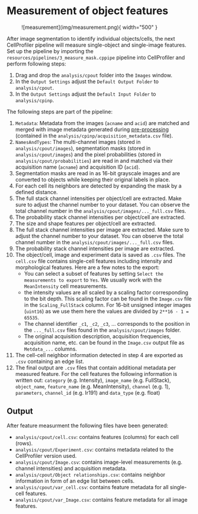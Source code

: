 # Measurement of object features

<figure markdown>
  ![measurement](img/measurement.png){ width="500" }
</figure>

After image segmentation to identify individual objects/cells, the next CellProfiler pipeline will measure single-object and single-image features.
Set up the pipeline by importing the `resources/pipelines/3_measure_mask.cppipe` pipeline into CellProfiler and perform following steps:

1. Drag and drop the `analysis/cpout` folder into the `Images` window.
2. In the `Output Settings` adjust the `Default Output Folder` to `analysis/cpout`.
2. In the `Output Settings` adjust the `Default Input Folder` to `analysis/cpinp`.

The following steps are part of the pipeline:

1. `Metadata`: Metadata from the images (`acname` and `acid`) are matched and merged with image metadata generated during [pre-processing](prepro.md) (contained in the `analysis/cpinp/acquisition_metadata.csv` file).
2. `NamesAndTypes`: The multi-channel images (stored in `analysis/cpout/images`), segmentation masks (stored in `analysis/cpout/images`) and the pixel probabilities (stored in `analysis/cpout/probabilities`) are read in and matched via their acquisition name (`acname`) and acquisition ID (`acid`).
3. Segmentation masks are read in as 16-bit grayscale images and are converted to objects while keeping their original labels in place.
4. For each cell its neighbors are detected by expanding the mask by a defined distance.
5. The full stack channel intensities per object/cell are extracted. Make sure to adjust the channel number to your dataset. You can observe the total channel number in the `analysis/cpout/images/..._full.csv` files.
6. The probability stack channel intensities per object/cell are extracted. 
7. The size and shape features per object/cell are extracted.
8. The full stack channel intensities per image are extracted. Make sure to adjust the channel number to your dataset. You can observe the total channel number in the `analysis/cpout/images/..._full.csv` files.
9. The probability stack channel intensities per image are extracted. 
10. The object/cell, image and experiment data is saved as `.csv` files. The `cell.csv` file contains single-cell features including intensity and morphological features. Here are a few notes to the  export: 
    - You can select a subset of features by setting `Select the measurements to export` to `Yes`. We usually work with the `MeanIntensity` cell measurements.
    - the intensity values are all scaled by a scaling factor corresponding to the bit depth. This scaling factor can be found in the `Image.csv` file in the `Scaling_FullStack` column. For 16-bit unsigned integer images (`uint16`) as we use them here the values are divided by `2**16 - 1 = 65535`.
    - The channel identifier `_c1`, `_c2`, `_c3`, ... corresponds to the position in the `..._full.csv` files found in the `analysis/cpout/images` folder.
    - The original acquisition description, acquisition frequencies, acquisition name, etc. can be found in the `Image.csv` output file as `Metdata_...` columns.
11. The cell-cell neighbor information detected in step 4 are exported as `.csv` containing an edge list.
12. The final output are `.csv` files that contain additional metadata per measured feature. For the cell features the following information is written out: `category` (e.g. Intensity), `image_name` (e.g. FullStack), `object_name`, `feature_name` (e.g. MeanIntensity), `channel` (e.g. 1), `parameters`, `channel_id` (e.g. Ir191) and `data_type` (e.g. float)

## Output

After feature measurment the following files have been generated:

* `analysis/cpout/cell.csv`: contains features (columns) for each cell (rows).
* `analysis/cpout/Experiment.csv`: contains metadata related to the CellProfiler version used.
* `analysis/cpout/Image.csv`: contains image-level measurements (e.g. channel intensities) and acquisition metadata. 
* `analysis/cpout/Object relationships.csv`: contains neighbor information in form of an edge list between cells.
* `analysis/cpout/var_cell.csv`: contains feature metadata for all single-cell features.
* `analysis/cpout/var_Image.csv`: contains feature metadata for all image features.




